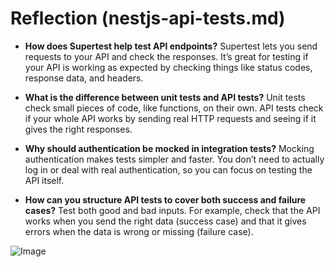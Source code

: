# Reflection (nestjs-api-tests.md)

- **How does Supertest help test API endpoints?**
  Supertest lets you send requests to your API and check the responses. It’s great for testing if your API is working as expected by checking things like status codes, response data, and headers.

- **What is the difference between unit tests and API tests?**
  Unit tests check small pieces of code, like functions, on their own. API tests check if your whole API works by sending real HTTP requests and seeing if it gives the right responses.

- **Why should authentication be mocked in integration tests?**
  Mocking authentication makes tests simpler and faster. You don’t need to actually log in or deal with real authentication, so you can focus on testing the API itself.

- **How can you structure API tests to cover both success and failure cases?**
  Test both good and bad inputs. For example, check that the API works when you send the right data (success case) and that it gives errors when the data is wrong or missing (failure case).

![Image](https://github.com/user-attachments/assets/91ba15fd-e28f-4d79-8acf-1371861f59f8)
